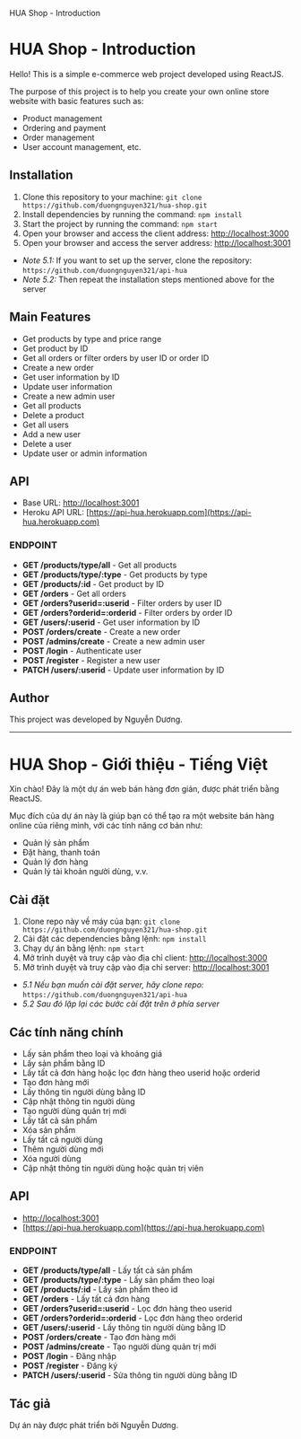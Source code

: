 HUA Shop - Introduction

# HUA Shop - Introduction

Hello! This is a simple e-commerce web project developed using ReactJS.

The purpose of this project is to help you create your own online store website with basic features such as:

- Product management
- Ordering and payment
- Order management
- User account management, etc.

## Installation

1.  Clone this repository to your machine: `git clone https://github.com/duongnguyen321/hua-shop.git`
2.  Install dependencies by running the command: `npm install`
3.  Start the project by running the command: `npm start`
4.  Open your browser and access the client address: [http://localhost:3000](http://localhost:3000)
5.  Open your browser and access the server address: [http://localhost:3001](http://localhost:3001)

- _Note 5.1:_ If you want to set up the server, clone the repository: `https://github.com/duongnguyen321/api-hua`
- _Note 5.2:_ Then repeat the installation steps mentioned above for the server

## Main Features

- Get products by type and price range
- Get product by ID
- Get all orders or filter orders by user ID or order ID
- Create a new order
- Get user information by ID
- Update user information
- Create a new admin user
- Get all products
- Delete a product
- Get all users
- Add a new user
- Delete a user
- Update user or admin information

## API

- Base URL: [http://localhost:3001](http://localhost:3001)
- Heroku API URL: [https://api-hua.herokuapp.com](https://api-hua.herokuapp.com)

### ENDPOINT

- **GET /products/type/all** - Get all products
- **GET /products/type/:type** - Get products by type
- **GET /products/:id** - Get product by ID
- **GET /orders** - Get all orders
- **GET /orders?userid=:userid** - Filter orders by user ID
- **GET /orders?orderid=:orderid** - Filter orders by order ID
- **GET /users/:userid** - Get user information by ID
- **POST /orders/create** - Create a new order
- **POST /admins/create** - Create a new admin user
- **POST /login** - Authenticate user
- **POST /register** - Register a new user
- **PATCH /users/:userid** - Update user information by ID

## Author

This project was developed by Nguyễn Dương.

---

# HUA Shop - Giới thiệu - Tiếng Việt

Xin chào! Đây là một dự án web bán hàng đơn giản, được phát triển bằng ReactJS.

Mục đích của dự án này là giúp bạn có thể tạo ra một website bán hàng online của riêng mình, với các tính năng cơ bản như:

- Quản lý sản phẩm
- Đặt hàng, thanh toán
- Quản lý đơn hàng
- Quản lý tài khoản người dùng, v.v.

## Cài đặt

1.  Clone repo này về máy của bạn: `git clone https://github.com/duongnguyen321/hua-shop.git`
2.  Cài đặt các dependencies bằng lệnh: `npm install`
3.  Chạy dự án bằng lệnh: `npm start`
4.  Mở trình duyệt và truy cập vào địa chỉ client: [http://localhost:3000](http://localhost:3000)
5.  Mở trình duyệt và truy cập vào địa chỉ server: [http://localhost:3001](http://localhost:3001)

- _5.1 Nếu bạn muốn cài đặt server, hãy clone repo:_ `https://github.com/duongnguyen321/api-hua`
- _5.2 Sau đó lặp lại các bước cài đặt trên ở phía server_

## Các tính năng chính

- Lấy sản phẩm theo loại và khoảng giá
- Lấy sản phẩm bằng ID
- Lấy tất cả đơn hàng hoặc lọc đơn hàng theo userid hoặc orderid
- Tạo đơn hàng mới
- Lấy thông tin người dùng bằng ID
- Cập nhật thông tin người dùng
- Tạo người dùng quản trị mới
- Lấy tất cả sản phẩm
- Xóa sản phẩm
- Lấy tất cả người dùng
- Thêm người dùng mới
- Xóa người dùng
- Cập nhật thông tin người dùng hoặc quản trị viên

## API

- [http://localhost:3001](http://localhost:3001)
- [https://api-hua.herokuapp.com](https://api-hua.herokuapp.com)

### ENDPOINT

- **GET /products/type/all** - Lấy tất cả sản phẩm
- **GET /products/type/:type** - Lấy sản phẩm theo loại
- **GET /products/:id** - Lấy sản phẩm theo id
- **GET /orders** - Lấy tất cả đơn hàng
- **GET /orders?userid=:userid** - Lọc đơn hàng theo userid
- **GET /orders?orderid=:orderid** - Lọc đơn hàng theo orderid
- **GET /users/:userid** - Lấy thông tin người dùng bằng ID
- **POST /orders/create** - Tạo đơn hàng mới
- **POST /admins/create** - Tạo người dùng quản trị mới
- **POST /login** - Đăng nhập
- **POST /register** - Đăng ký
- **PATCH /users/:userid** - Sửa thông tin người dùng bằng ID

## Tác giả

Dự án này được phát triển bởi Nguyễn Dương.
